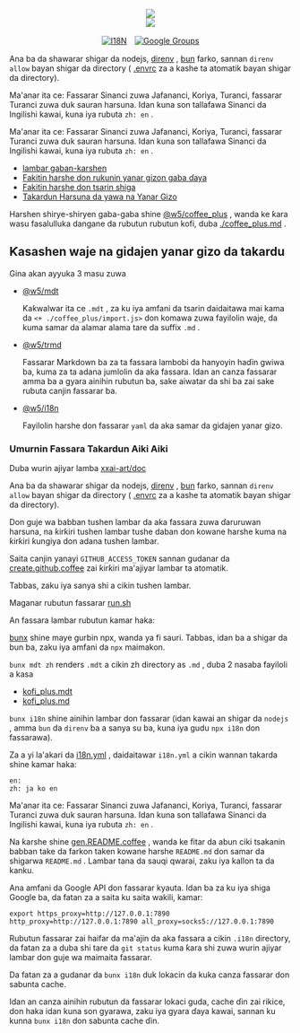 <p align="center"><a href="https://xxai.art"><img src="https://cdn.jsdelivr.net/gh/xxai-art/doc/logo.svg"/></a><br/><a href="https://xxai.art"><img src="https://cdn.jsdelivr.net/gh/xxai-art/doc/xxai.svg"/></a></p><p align="center"><a href="https://github.com/xxai-art/doc#readme"><img alt="I18N" src="https://cdn.jsdelivr.net/gh/wactax/img/t.svg"/></a>　<a href="https://groups.google.com/u/0/g/xxai-art"><img alt="Google Groups" src="https://cdn.jsdelivr.net/gh/wactax/img/g-groups.svg"/></a></p>

Ana ba da shawarar shigar da nodejs, [direnv](https://direnv.net) , [bun](https://github.com/oven-sh/bun) farko, sannan `direnv allow` bayan shigar da directory ( [.envrc](https://github.com/xxai-art/doc/blob/main/.envrc) za a kashe ta atomatik bayan shigar da directory).

Ma'anar ita ce: Fassarar Sinanci zuwa Jafananci, Koriya, Turanci, fassarar Turanci zuwa duk sauran harsuna. Idan kuna son tallafawa Sinanci da Ingilishi kawai, kuna iya rubuta `zh: en` .

Ma'anar ita ce: Fassarar Sinanci zuwa Jafananci, Koriya, Turanci, fassarar Turanci zuwa duk sauran harsuna. Idan kuna son tallafawa Sinanci da Ingilishi kawai, kuna iya rubuta `zh: en` .

* [lambar gaban-karshen](https://github.com/xxai-art/web)
* [Fakitin harshe don rukunin yanar gizon gaba ɗaya](https://github.com/xxai-art/web/tree/main/i18n)
* [Fakitin harshe don tsarin shiga](https://github.com/wacpkg/user/tree/main/ui.i18n)
* [Takardun Harsuna da yawa na Yanar Gizo](https://github.com/xxai-doc)

Harshen shirye-shiryen gaba-gaba shine [@w5/coffee_plus](http://npmjs.com/@w5/coffee_plus) , wanda ke ƙara wasu fasalulluka dangane da rubutun rubutun kofi, duba [./coffee_plus.md](./coffee_plus.md) .

## Ƙasashen waje na gidajen yanar gizo da takardu

Gina akan ayyuka 3 masu zuwa

* [@w5/mdt](https://www.npmjs.com/package/@w5/mdt)

  Ƙaƙwalwar ita ce `.mdt` , za ku iya amfani da tsarin daidaitawa mai kama da `<+ ./coffee_plus/import.js>` don komawa zuwa fayilolin waje, da kuma samar da alamar alama tare da suffix `.md` .

* [@w5/trmd](https://www.npmjs.com/package/@w5/trmd)

  Fassarar Markdown ba za ta fassara lambobi da hanyoyin haɗin gwiwa ba, kuma za ta adana jumlolin da aka fassara. Idan an canza fassarar amma ba a gyara ainihin rubutun ba, sake aiwatar da shi ba zai sake rubuta canjin fassarar ba.

* [@w5/i18n](https://www.npmjs.com/package/@w5/i18n)

  Fayilolin harshe don fassarar `yaml` da aka samar da gidajen yanar gizo.

### Umurnin Fassara Takardun Aiki Aiki

Duba wurin ajiyar lamba [xxai-art/doc](https://github.com/xxai-art/doc)

Ana ba da shawarar shigar da nodejs, [direnv](https://direnv.net) , [bun](https://github.com/oven-sh/bun) farko, sannan `direnv allow` bayan shigar da directory ( [.envrc](https://github.com/xxai-art/doc/blob/main/.envrc) za a kashe ta atomatik bayan shigar da directory).

Don guje wa babban tushen lambar da aka fassara zuwa ɗaruruwan harsuna, na ƙirƙiri tushen lambar tushe daban don kowane harshe kuma na ƙirƙiri ƙungiya don adana tushen lambar.

Saita canjin yanayi `GITHUB_ACCESS_TOKEN` sannan gudanar da [create.github.coffee](https://github.com/xxai-art/doc/blob/main/create.github.coffee) zai ƙirƙiri ma'ajiyar lambar ta atomatik.

Tabbas, zaku iya sanya shi a cikin tushen lambar.

Maganar rubutun fassarar [run.sh](https://github.com/xxai-art/doc/blob/main/run.sh)

An fassara lambar rubutun kamar haka:

[bunx](https://bun.sh/docs/cli/bunx) shine maye gurbin npx, wanda ya fi sauri. Tabbas, idan ba a shigar da bun ba, zaku iya amfani da `npx` maimakon.

`bunx mdt zh` renders `.mdt` a cikin zh directory as `.md` , duba 2 nasaba fayiloli a kasa

* [kofi_plus.mdt](https://github.com/xxai-doc/zh/blob/main/coffee_plus.mdt)
* [kofi_plus.md](https://github.com/xxai-doc/zh/blob/main/coffee_plus.md)

`bunx i18n` shine ainihin lambar don fassarar (idan kawai an shigar da `nodejs` , amma `bun` da `direnv` ba a sanya su ba, kuna iya gudu `npx i18n` don fassarawa).

Za a yi la'akari da [i18n.yml](https://github.com/xxai-art/doc/blob/main/i18n.yml) , daidaitawar `i18n.yml` a cikin wannan takarda shine kamar haka:

```
en:
zh: ja ko en
```

Ma'anar ita ce: Fassarar Sinanci zuwa Jafananci, Koriya, Turanci, fassarar Turanci zuwa duk sauran harsuna. Idan kuna son tallafawa Sinanci da Ingilishi kawai, kuna iya rubuta `zh: en` .

Na ƙarshe shine [gen.README.coffee](https://github.com/xxai-art/doc/blob/main/gen.README.coffee) , wanda ke fitar da abun ciki tsakanin babban take da farkon taken kowane harshe `README.md` don samar da shigarwa `README.md` . Lambar tana da sauqi qwarai, zaku iya kallon ta da kanku.

Ana amfani da Google API don fassarar kyauta. Idan ba za ku iya shiga Google ba, da fatan za a saita ku saita wakili, kamar:

```
export https_proxy=http://127.0.0.1:7890 http_proxy=http://127.0.0.1:7890 all_proxy=socks5://127.0.0.1:7890
```

Rubutun fassarar zai haifar da ma'ajin da aka fassara a cikin `.i18n` directory, da fatan za a duba shi tare da `git status` kuma ƙara shi zuwa wurin ajiyar lambar don guje wa maimaita fassarar.

Da fatan za a gudanar da `bunx i18n` duk lokacin da kuka canza fassarar don sabunta cache.

Idan an canza ainihin rubutun da fassarar lokaci guda, cache ɗin zai rikice, don haka idan kuna son gyarawa, zaku iya gyara ɗaya kawai, sannan ku kunna `bunx i18n` don sabunta cache ɗin.
